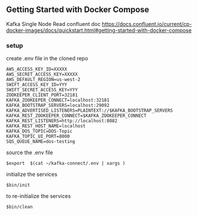 
## Getting Started with Docker Compose

Kafka Single Node
Read confluent doc  https://docs.confluent.io/current/cp-docker-images/docs/quickstart.html#getting-started-with-docker-compose

### setup
  create .env file in the cloned repo
  ```
  AWS_ACCESS_KEY_ID=XXXXX
  AWS_SECRET_ACCESS_KEY=XXXXX
  AWS_DEFAULT_REGION=us-west-2
  SWIFT_ACCESS_KEY_ID=YYY
  SWIFT_SECRET_ACCESS_KEY=YYY
  ZOOKEEPER_CLIENT_PORT=32181
  KAFKA_ZOOKEEPER_CONNECT=localhost:32181
  KAFKA_BOOTSTRAP_SERVERS=localhost:29092
  KAFKA_ADVERTISED_LISTENERS=PLAINTEXT://$KAFKA_BOOTSTRAP_SERVERS
  KAFKA_REST_ZOOKEEPER_CONNECT=$KAFKA_ZOOKEEPER_CONNECT
  KAFKA_REST_LISTENERS=http://localhost:8082
  KAFKA_REST_HOST_NAME=localhost
  KAFKA_DOS_TOPIC=DOS-Topic
  KAFKA_TOPIC_UI_PORT=8000
  SQS_QUEUE_NAME=dos-testing  
  ```

  source the .env file
  ```
  $export  $(cat ~/kafka-connect/.env | xargs )
  ```

  initialize the services
  ```
  $bin/init
  ```

  to re-initialize the services
  ```
  $bin/clean
  ```
